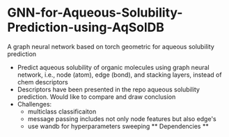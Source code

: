 # GNN-for-Aqueous-Solubility-Prediction-using-AqSolDB
A graph neural network based on torch geometric for aqueous solubility prediction
* Predict aqueous solubility of organic molecules using graph neural network, i.e., node (atom), edge (bond), and stacking layers, instead of chem descriptors
* Descriptors have been presented in the repo aqueous solubility prediction. Would like to compare and draw conclusion
* Challenges:
  - multiclass classificaiton
  - message passing includes not only node features but also edge's
  - use wandb for hyperparameters sweeping
** Dependencies **
